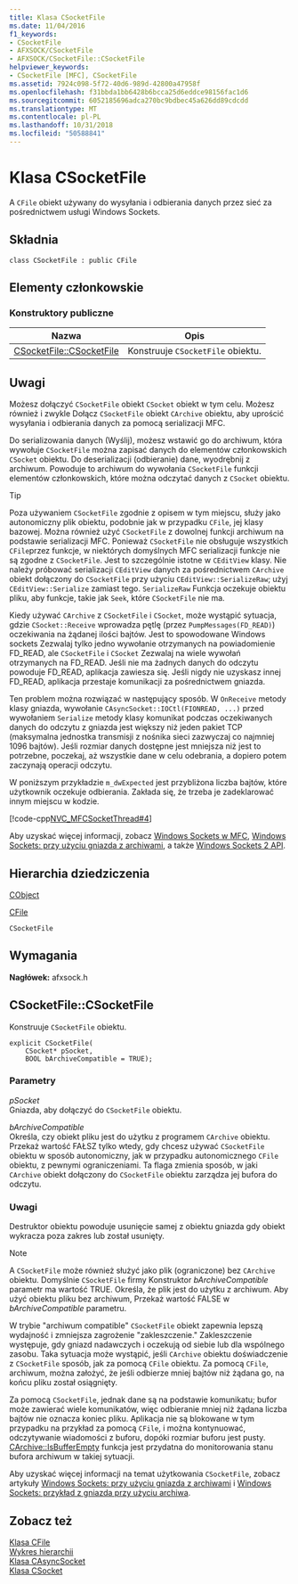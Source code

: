 ```yaml
---
title: Klasa CSocketFile
ms.date: 11/04/2016
f1_keywords:
- CSocketFile
- AFXSOCK/CSocketFile
- AFXSOCK/CSocketFile::CSocketFile
helpviewer_keywords:
- CSocketFile [MFC], CSocketFile
ms.assetid: 7924c098-5f72-40d6-989d-42800a47958f
ms.openlocfilehash: f31bbda1bb6428b6bcca25d6eddce98156fac1d6
ms.sourcegitcommit: 6052185696adca270bc9bdbec45a626dd89cdcdd
ms.translationtype: MT
ms.contentlocale: pl-PL
ms.lasthandoff: 10/31/2018
ms.locfileid: "50588841"
---
```

# <a name="csocketfile-class"></a>Klasa CSocketFile

A `CFile` obiekt używany do wysyłania i odbierania danych przez sieć za pośrednictwem usługi Windows Sockets.

## <a name="syntax"></a>Składnia

```
class CSocketFile : public CFile
```

## <a name="members"></a>Elementy członkowskie

### <a name="public-constructors"></a>Konstruktory publiczne

|Nazwa|Opis|
|----------|-----------------|
|[CSocketFile::CSocketFile](#csocketfile)|Konstruuje `CSocketFile` obiektu.|

## <a name="remarks"></a>Uwagi

Możesz dołączyć `CSocketFile` obiekt `CSocket` obiekt w tym celu. Możesz również i zwykle Dołącz `CSocketFile` obiekt `CArchive` obiektu, aby uprościć wysyłania i odbierania danych za pomocą serializacji MFC.

Do serializowania danych (Wyślij), możesz wstawić go do archiwum, która wywołuje `CSocketFile` można zapisać danych do elementów członkowskich `CSocket` obiektu. Do deserializacji (odbieranie) dane, wyodrębnij z archiwum. Powoduje to archiwum do wywołania `CSocketFile` funkcji elementów członkowskich, które można odczytać danych z `CSocket` obiektu.

> [!TIP]
>  Poza używaniem `CSocketFile` zgodnie z opisem w tym miejscu, służy jako autonomiczny plik obiektu, podobnie jak w przypadku `CFile`, jej klasy bazowej. Można również użyć `CSocketFile` z dowolnej funkcji archiwum na podstawie serializacji MFC. Ponieważ `CSocketFile` nie obsługuje wszystkich `CFile`przez funkcje, w niektórych domyślnych MFC serializacji funkcje nie są zgodne z `CSocketFile`. Jest to szczególnie istotne w `CEditView` klasy. Nie należy próbować serializacji `CEditView` danych za pośrednictwem `CArchive` obiekt dołączony do `CSocketFile` przy użyciu `CEditView::SerializeRaw`; użyj `CEditView::Serialize` zamiast tego. `SerializeRaw` Funkcja oczekuje obiektu pliku, aby funkcje, takie jak `Seek`, które `CSocketFile` nie ma.

Kiedy używać `CArchive` z `CSocketFile` i `CSocket`, może wystąpić sytuacja, gdzie `CSocket::Receive` wprowadza pętlę (przez `PumpMessages(FD_READ)`) oczekiwania na żądanej ilości bajtów. Jest to spowodowane Windows sockets Zezwalaj tylko jedno wywołanie otrzymanych na powiadomienie FD_READ, ale `CSocketFile` i `CSocket` Zezwalaj na wiele wywołań otrzymanych na FD_READ. Jeśli nie ma żadnych danych do odczytu powoduje FD_READ, aplikacja zawiesza się. Jeśli nigdy nie uzyskasz innej FD_READ, aplikacja przestaje komunikacji za pośrednictwem gniazda.

Ten problem można rozwiązać w następujący sposób. W `OnReceive` metody klasy gniazda, wywołanie `CAsyncSocket::IOCtl(FIONREAD, ...)` przed wywołaniem `Serialize` metody klasy komunikat podczas oczekiwanych danych do odczytu z gniazda jest większy niż jeden pakiet TCP (maksymalna jednostka transmisji z nośnika sieci zazwyczaj co najmniej 1096 bajtów). Jeśli rozmiar danych dostępne jest mniejsza niż jest to potrzebne, poczekaj, aż wszystkie dane w celu odebrania, a dopiero potem zaczynają operacji odczytu.

W poniższym przykładzie `m_dwExpected` jest przybliżona liczba bajtów, które użytkownik oczekuje odbierania. Zakłada się, że trzeba je zadeklarować innym miejscu w kodzie.

[!code-cpp[NVC_MFCSocketThread#4](../../mfc/reference/codesnippet/cpp/csocketfile-class_1.cpp)]

Aby uzyskać więcej informacji, zobacz [Windows Sockets w MFC](../../mfc/windows-sockets-in-mfc.md), [Windows Sockets: przy użyciu gniazda z archiwami](../../mfc/windows-sockets-using-sockets-with-archives.md), a także [Windows Sockets 2 API](/windows/desktop/WinSock/windows-sockets-start-page-2).

## <a name="inheritance-hierarchy"></a>Hierarchia dziedziczenia

[CObject](../../mfc/reference/cobject-class.md)

[CFile](../../mfc/reference/cfile-class.md)

`CSocketFile`

## <a name="requirements"></a>Wymagania

**Nagłówek:** afxsock.h

##  <a name="csocketfile"></a>  CSocketFile::CSocketFile

Konstruuje `CSocketFile` obiektu.

```
explicit CSocketFile(
    CSocket* pSocket,
    BOOL bArchiveCompatible = TRUE);
```

### <a name="parameters"></a>Parametry

*pSocket*<br/>
Gniazda, aby dołączyć do `CSocketFile` obiektu.

*bArchiveCompatible*<br/>
Określa, czy obiekt pliku jest do użytku z programem `CArchive` obiektu. Przekaż wartość FAŁSZ tylko wtedy, gdy chcesz używać `CSocketFile` obiektu w sposób autonomiczny, jak w przypadku autonomicznego `CFile` obiektu, z pewnymi ograniczeniami. Ta flaga zmienia sposób, w jaki `CArchive` obiekt dołączony do `CSocketFile` obiektu zarządza jej bufora do odczytu.

### <a name="remarks"></a>Uwagi

Destruktor obiektu powoduje usunięcie samej z obiektu gniazda gdy obiekt wykracza poza zakres lub został usunięty.

> [!NOTE]
>  A `CSocketFile` może również służyć jako plik (ograniczone) bez `CArchive` obiektu. Domyślnie `CSocketFile` firmy Konstruktor *bArchiveCompatible* parametr ma wartość TRUE. Określa, że plik jest do użytku z archiwum. Aby użyć obiektu pliku bez archiwum, Przekaż wartość FALSE w *bArchiveCompatible* parametru.

W trybie "archiwum compatible" `CSocketFile` obiekt zapewnia lepszą wydajność i zmniejsza zagrożenie "zakleszczenie." Zakleszczenie występuje, gdy gniazd nadawczych i oczekują od siebie lub dla wspólnego zasobu. Taka sytuacja może wystąpić, jeśli `CArchive` obiektu doświadczenie z `CSocketFile` sposób, jak za pomocą `CFile` obiektu. Za pomocą `CFile`, archiwum, można założyć, że jeśli odbierze mniej bajtów niż żądana go, na końcu pliku został osiągnięty.

Za pomocą `CSocketFile`, jednak dane są na podstawie komunikatu; bufor może zawierać wiele komunikatów, więc odbieranie mniej niż żądana liczba bajtów nie oznacza koniec pliku. Aplikacja nie są blokowane w tym przypadku na przykład za pomocą `CFile`, i można kontynuować, odczytywanie wiadomości z buforu, dopóki rozmiar buforu jest pusty. [CArchive::IsBufferEmpty](../../mfc/reference/carchive-class.md#isbufferempty) funkcja jest przydatna do monitorowania stanu bufora archiwum w takiej sytuacji.

Aby uzyskać więcej informacji na temat użytkowania `CSocketFile`, zobacz artykuły [Windows Sockets: przy użyciu gniazda z archiwami](../../mfc/windows-sockets-using-sockets-with-archives.md) i [Windows Sockets: przykład z gniazda przy użyciu archiwa](../../mfc/windows-sockets-example-of-sockets-using-archives.md).

## <a name="see-also"></a>Zobacz też

[Klasa CFile](../../mfc/reference/cfile-class.md)<br/>
[Wykres hierarchii](../../mfc/hierarchy-chart.md)<br/>
[Klasa CAsyncSocket](../../mfc/reference/casyncsocket-class.md)<br/>
[Klasa CSocket](../../mfc/reference/csocket-class.md)
